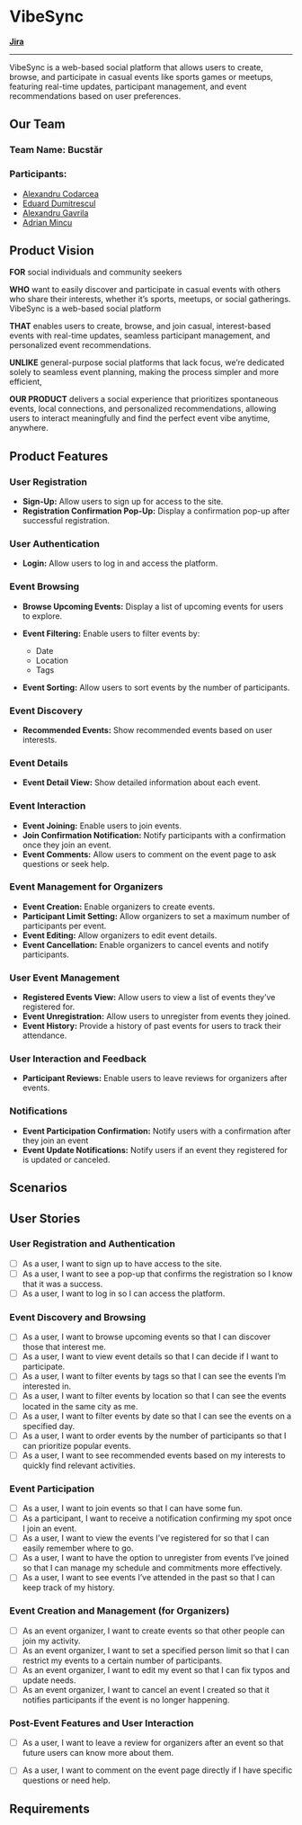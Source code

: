 # VibeSync

[**Jira**](https://dumitresculeduard.atlassian.net/jira/software/projects/VS/settings/details)

---

VibeSync is a web-based social platform that allows users to create, browse, and participate in casual events like sports games or meetups, featuring real-time updates, participant management, and event recommendations based on user preferences.

## Our Team

### Team Name: Bucstăr

### Participants:
- [Alexandru Codarcea](https://github.com/Alexco2003)
- [Eduard Dumitrescul](https://github.com/EduardDumitrescul)
- [Alexandru Gavrila](https://github.com/GFA03)
- [Adrian Mincu](https://github.com/skpha13/)

## Product Vision

**FOR** social individuals and community seekers

**WHO** want to easily discover and participate in casual events with others who share their interests, whether it’s sports, meetups, or social gatherings.
VibeSync is a web-based social platform

**THAT** enables users to create, browse, and join casual, interest-based events with real-time updates, seamless participant management, and personalized event recommendations.

**UNLIKE** general-purpose social platforms that lack focus, we’re dedicated solely to seamless event planning, making the process simpler and more efficient,

**OUR PRODUCT** delivers a social experience that prioritizes spontaneous events, local connections, and personalized recommendations, allowing users to interact meaningfully and find the perfect event vibe anytime, anywhere.

## Product Features

### User Registration

- **Sign-Up:** Allow users to sign up for access to the site.
- **Registration Confirmation Pop-Up:** Display a confirmation pop-up after successful registration.

### User Authentication

- **Login:** Allow users to log in and access the platform.

### Event Browsing

- **Browse Upcoming Events:** Display a list of upcoming events for users to explore.
- **Event Filtering:** Enable users to filter events by:

    - Date
    - Location
    - Tags
- **Event Sorting:** Allow users to sort events by the number of participants.

### Event Discovery

- **Recommended Events:** Show recommended events based on user interests.

### Event Details

- **Event Detail View:** Show detailed information about each event.

### Event Interaction

- **Event Joining:** Enable users to join events.
- **Join Confirmation Notification:** Notify participants with a confirmation once they join an event.
- **Event Comments:** Allow users to comment on the event page to ask questions or seek help.

### Event Management for Organizers

- **Event Creation:** Enable organizers to create events.
- **Participant Limit Setting:** Allow organizers to set a maximum number of participants per event.
- **Event Editing:** Allow organizers to edit event details.
- **Event Cancellation:** Enable organizers to cancel events and notify participants.

### User Event Management

- **Registered Events View:** Allow users to view a list of events they’ve registered for.
- **Event Unregistration:** Allow users to unregister from events they joined.
- **Event History:** Provide a history of past events for users to track their attendance.

### User Interaction and Feedback

- **Participant Reviews:** Enable users to leave reviews for organizers after events.

### Notifications

- **Event Participation Confirmation:** Notify users with a confirmation after they join an event
- **Event Update Notifications:** Notify users if an event they registered for is updated or canceled.


## Scenarios
<!-- TODO: -->

## User Stories

### User Registration and Authentication

- [ ] As a user, I want to sign up to have access to the site.
- [ ] As a user, I want to see a pop-up that confirms the registration so I know that it was a success.
- [ ] As a user, I want to log in so I can access the platform.

### Event Discovery and Browsing

- [ ] As a user, I want to browse upcoming events so that I can discover those that interest me.
- [ ] As a user, I want to view event details so that I can decide if I want to participate.
- [ ] As a user, I want to filter events by tags so that I can see the events I’m interested in.
- [ ] As a user, I want to filter events by location so that I can see the events located in the same city as me.
- [ ] As a user, I want to filter events by date so that I can see the events on a specified day.
- [ ] As a user, I want to order events by the number of participants so that I can prioritize popular events.
- [ ] As a user, I want to see recommended events based on my interests to quickly find relevant activities.

### Event Participation

- [ ] As a user, I want to join events so that I can have some fun.
- [ ] As a participant, I want to receive a notification confirming my spot once I join an event.
- [ ] As a user, I want to view the events I’ve registered for so that I can easily remember where to go.
- [ ] As a user, I want to have the option to unregister from events I’ve joined so that I can manage my schedule and commitments more effectively.
- [ ] As a user, I want to see events I’ve attended in the past so that I can keep track of my history.

### Event Creation and Management (for Organizers)

- [ ] As an event organizer, I want to create events so that other people can join my activity.
- [ ] As an event organizer, I want to set a specified person limit so that I can restrict my events to a certain number of participants.
- [ ] As an event organizer, I want to edit my event so that I can fix typos and update needs.
- [ ] As an event organizer, I want to cancel an event I created so that it notifies participants if the event is no longer happening.

### Post-Event Features and User Interaction

- [ ] As a user, I want to leave a review for organizers after an event so that future users can know more about them.
- [ ] As a user, I want to comment on the event page directly if I have specific questions or need help.


## Requirements
<!-- TODO: -->

